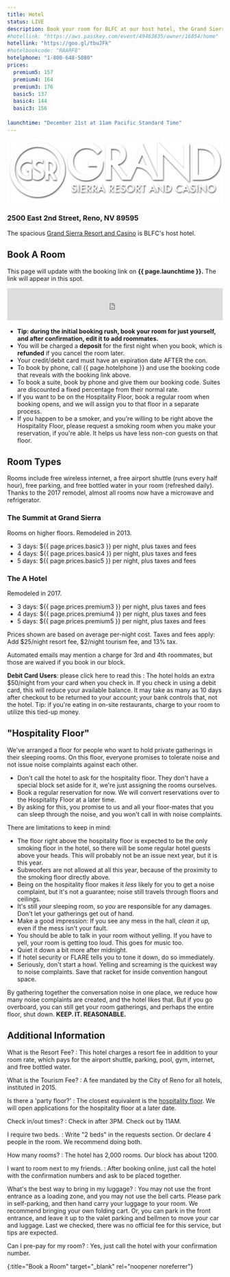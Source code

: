 ```yaml
---
title: Hotel
status: LIVE
description: Book your room for BLFC at our host hotel, the Grand Sierra Resort. 
#hotellink: "https://aws.passkey.com/event/49463635/owner/16854/home"
hotellink: "https://goo.gl/tbuJFk"
#hotelbookcode: "RAARF8"
hotelphone: "1-800-648-5080"
prices:
  premium5: 157
  premium4: 164
  premium3: 176
  basic5: 137
  basic4: 144
  basic3: 156
  
launchtime: "December 21st at 11am Pacific Standard Time"
---
```


<a href="http://www.grandsierraresort.com/" target="_blank"><img class="aligncenter" src="/assets/img/logo-gsr.png" alt="Grand Sierra Resort and Casino"></a>

### 2500 East 2nd Street, Reno, NV 89595

The spacious <a href="http://www.grandsierraresort.com/" target="_blank">Grand Sierra Resort and Casino</a> is BLFC's host hotel.

<!--
  <a href="https://www.google.com/maps/place/2500+E+2nd+St/@39.5231615,-119.7797565,17z/data=!3m1!4b1!4m2!3m1!1s0x80993f5b7a9a2d7d:0x801e4538bfd9d6ed" target="_blank"><img src="/wp-content/uploads/maps_google.png" alt="Google Maps" width="50" height="50"></a>
  <a href="bingmaps:///?vcp=39.52341~-119.778689&amp;vlvl=18&amp;bb=-119.783984~-119.773393_39.525684~39.521136&amp;sty=r&amp;trfc=0&amp;q=2500 East&amp;where=&amp;nc=&amp;sbb=-119.783984~-119.773393_39.525684~39.521136" target="_blank"><img src="/wp-content/uploads/maps_windows.png" alt="Windows 8 Maps" width="50" height="50"></a>
  <a href="http://www.bing.com/maps/?v=2&amp;cp=39.522690~-119.779091&amp;lvl=16&amp;sty=r&amp;q=2500%20E%202nd%20St%2C%20Reno%2C%20Nevada%2C%20United%20States&amp;form=LMLTCC" target="_blank"><img src="/wp-content/uploads/maps_bing.jpg" alt="Bing Maps" width="50" height="50"></a>
  <a href="https://maps.yahoo.com/businesses/?lat=39.526901200975125&amp;lon=-119.7805666923523&amp;bb=39.531435987760496%2C-119.79090929031372%2C39.52238266995704%2C-119.77022409439087&amp;n=2500%20E%202nd%20St%2C%20Reno%2C%20NV%2089502&amp;bid=29883366&amp;b=Grand%20Sierra%20Resort%20and%20Casino" target="_blank"><img src="/wp-content/uploads/maps_yahoo.jpg" alt="Yahoo Maps" width="50" height="50"></a>
-->


## Book A Room

This page will update with the booking link on **{{ page.launchtime }}.** The link will appear in this spot.

<iframe style="border:none;height:75px;width:100%;" src="https://goblfc.org/wp-content/hotellink.php"></iframe>

<!--uncomment this line at 11am
<a title="Book a Room" target="_blank" rel="noopener noreferrer" href="https://goo.gl/tbuJFk">Book A Room</a>
-->

- **Tip: during the initial booking rush, book your room for just yourself, and after confirmation, edit it to add roommates.**
- You will be charged a **deposit** for the first night when you book, which is **refunded** if you cancel the room later.
- Your credit/debit card must have an expiration date AFTER the con.
- To book by phone, call {{ page.hotelphone }} and use the booking code that reveals with the booking link above.
- To book a suite, book by phone and give them our booking code. Suites are discounted a fixed percentage from their normal rate.
- If you want to be on the Hospitality Floor, book a regular room when booking opens, and we will assign you to that floor in a separate process.
- If you happen to be a smoker, and you're willing to be right above the Hospitality Floor, please request a smoking room when you make your reservation, if you're able. It helps us have less non-con guests on that floor.

## Room Types

Rooms include free wireless internet, a free airport shuttle (runs every half hour), free parking, and free bottled water in your room (refreshed daily). Thanks to the 2017 remodel, almost all rooms now have a microwave and refrigerator.

### The Summit at Grand Sierra

Rooms on higher floors. Remodeled in 2013.

- 3 days: ${{ page.prices.basic3 }} per night, plus taxes and fees
- 4 days: ${{ page.prices.basic4 }} per night, plus taxes and fees
- 5 days: ${{ page.prices.basic5 }} per night, plus taxes and fees

### The A Hotel

Remodeled in 2017.

- 3 days: ${{ page.prices.premium3 }} per night, plus taxes and fees
- 4 days: ${{ page.prices.premium4 }} per night, plus taxes and fees
- 5 days: ${{ page.prices.premium5 }} per night, plus taxes and fees

Prices shown are based on average per-night cost. Taxes and fees apply: Add $25/night resort fee, $2/night tourism fee, and 13% tax.

Automated emails may mention a charge for 3rd and 4th roommates, but those are waived if you book in our block.

<div class="accordion-list">

**Debit Card Users**\: please click here to read this
: The hotel holds an extra $50/night from your card when you check in. If you check in using a debit card, this will reduce your available balance. It may take as many as 10 days after checkout to be returned to your account; your bank controls that, not the hotel.
  Tip\: if you're eating in on-site restaurants, charge to your room to utilize this tied-up money.

</div>

## "Hospitality Floor"

We've arranged a floor for people who want to hold private gatherings in their sleeping rooms. On this floor, everyone promises to tolerate noise and not issue noise complaints against each other.

- Don't call the hotel to ask for the hospitality floor. They don't have a special block set aside for it, we're just assigning the rooms ourselves.
- Book a regular reservation for now. We will convert reservations over to the Hospitality Floor at a later time.
- By asking for this, you promise to us and all your floor-mates that you can sleep through the noise, and you won't call in with noise complaints.

There are limitations to keep in mind:

- The floor right above the hospitality floor is expected to be the only smoking floor in the hotel, so there will be some regular hotel guests above your heads. This will probably not be an issue next year, but it is this year.
- Subwoofers are not allowed at all this year, because of the proximity to the smoking floor directly above.
- Being on the hospitality floor makes it *less* likely for you to get a noise complaint, but it's not a guarantee; noise still travels through floors and ceilings.
- It's still *your* sleeping room, so *you* are responsible for any damages. Don't let your gatherings get out of hand.
- Make a good impression: If you see any mess in the hall, *clean it up,* even if the mess isn't your fault.
- You should be able to talk in your room without yelling. If you have to yell, your room is getting too loud. This goes for music too.
- Quiet it down a bit more after midnight.
- If hotel security or FLARE tells you to tone it down, do so immediately.
- Seriously, don't start a howl. Yelling and screaming is the quickest way to noise complaints. Save that racket for inside convention hangout space.

By gathering together the conversation noise in one place, we reduce how many noise complaints are created, and the hotel likes that. But if you go overboard, you can still get your room gatherings, and perhaps the entire floor, shut down. **KEEP. IT. REASONABLE.**




## Additional Information

<div class="accordion-list">

<!--The block is full; where do I book a room?
: Our block is sold out, but the hotel still has rooms. We recommend you <a href="http://rooms.grandsierraresort.com" target="_blank">book a general-priced room using the GSR website</a>. There are no shuttle services to other hotels. There is <a href="https://www.google.com/maps/place/Baymont+Inn+and+Suites+Reno/@39.5214178,-119.7871447,15.75z/data=!4m8!3m7!1s0x0:0xd92b572278d291d6!5m2!1s2017-06-01!2i4!8m2!3d39.5197985!4d-119.7870469">one small motel within walking distance</a>; it is not an official overflow and is not making any special arrangements for our attendees.-->

What is the Resort Fee?
: This hotel charges a resort fee in addition to your room rate, which pays for the airport shuttle, parking, pool, gym, internet, and free bottled water.

What is the Tourism Fee?
: A fee mandated by the City of Reno for all hotels, instituted in 2015.

Is there a 'party floor?'
: The closest equivalent is the <a href="#hospitality">hospitality floor</a>. We will open applications for the hospitality floor at a later date.

Check in/out times?
: Check in after 3PM. Check out by 11AM.

I require two beds.
: Write "2 beds" in the requests section. Or declare 4 people in the room. We recommend doing both.

How many rooms?
: The hotel has 2,000 rooms. Our block has about 1200.

I want to room next to my friends.
: After booking online, just call the hotel with the confirmation numbers and ask to be placed together.

What's the best way to bring in my luggage?
: You may not use the front entrance as a loading zone, and you may not use the bell carts. Please park in self-parking, and then hand carry your luggage to your room. We recommend bringing your own folding cart.
  Or, you can park in the front entrance, and leave it up to the valet parking and bellmen to move your car and luggage. Last we checked, there was no official fee for this service, but tips are expected.

Can I pre-pay for my room?
: Yes, just call the hotel with your confirmation number.

</div>

[hotellink]: https://goo.gl/tbuJFk
{:title="Book a Room" target="_blank" rel="noopener noreferrer"}
